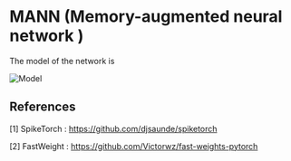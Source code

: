 # MANN (Memory-augmented neural network )
The model of the network is

![Model](https://gitee.com/jiashuncheng/MANN/blob/master/images/model.png)

## References

[1] SpikeTorch : <https://github.com/djsaunde/spiketorch>

[2] FastWeight : <https://github.com/Victorwz/fast-weights-pytorch>